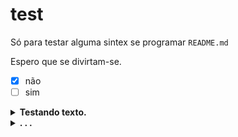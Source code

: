 # test
Só para testar alguma sintex se programar `README.md`

  Espero que se divirtam-se.

- [x] não
- [ ] sim

<details><summary><b>Testando texto.</b></summary>
<br>
 <p>
  Clica no <b>nosso</b> sumário de baixo.
 </p>
</br>
</details>

<details><summary><b>. . .</b></summary>
  <br>
  <p>
    <img src="https://github.com/SrOtaku/teste/blob/master-main/github-pictures/download.jpeg" alt="" width="200" height="200" align="center">
    <br>
   Olha o meme comunista
![Clica aque]
(https://encrypted-tbn0.gstatic.com/images?q=tbn:ANd9GcRmqLDflwt8aAbfFJC7x3GpkT88hjGB3-Jm5w&usqp=CAU)
  </p>
</details>
